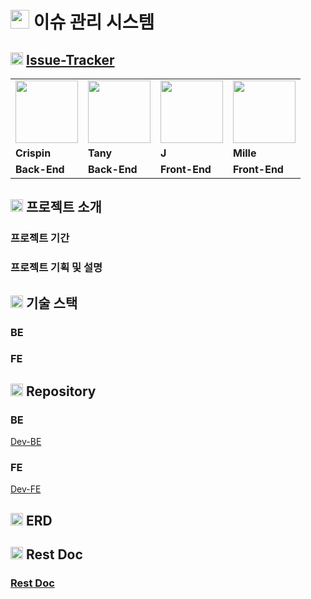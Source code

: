 # <img height="30px" src="https://user-images.githubusercontent.com/78953393/202724902-5c0e2787-eb17-45e0-9faa-a119d4eeaa5b.png" />  이슈 관리 시스템

## <img height="20px" src="https://user-images.githubusercontent.com/78953393/202724902-5c0e2787-eb17-45e0-9faa-a119d4eeaa5b.png" /> [Issue-Tracker](https://issuetracker.r-e.kr/login)
<table>
  <tr>
    <td>
        <a href="https://github.com/crispindeity">
            <img src="https://user-images.githubusercontent.com/78953393/202717705-6905f508-5153-454e-b623-5af3e279e3b5.jpeg" width="100" height="100" />
        </a>
    </td>
    <td>
        <a href="https://github.com/juni8453">
            <img src="https://user-images.githubusercontent.com/78953393/202717589-416e8ada-2cf1-49ed-8bc4-86f6a0258e9b.jpeg" width="100" height="100" />
        </a>
    </td>
    <td>
        <a href="https://github.com/ju-kkim">
            <img src="https://user-images.githubusercontent.com/78953393/202717587-19b0412a-e16e-4732-8cdc-22f6e669be38.jpeg" width="100" height="100" />
        </a>
    </td>
    <td>
        <a href="https://github.com/jaypedia">
            <img src="https://user-images.githubusercontent.com/78953393/202717582-09f3225a-bc40-4cd7-8871-3ddedf458a22.jpeg" width="100" height="100" />
        </a>
    </td>
  </tr>
  <tr>
    <td><b>Crispin</b></td>
    <td><b>Tany</b></td>
    <td><b>J</b></td>
    <td><b>Mille</b></td>
  </tr>
  <tr>
    <td><b>Back-End</b></td>
    <td><b>Back-End</b></td>
    <td><b>Front-End</b></td>
    <td><b>Front-End</b></td>
  </tr>
</table>

## <img height="20px" src="https://user-images.githubusercontent.com/78953393/202724902-5c0e2787-eb17-45e0-9faa-a119d4eeaa5b.png" /> 프로젝트 소개

### 프로젝트 기간

### 프로젝트 기획 및 설명

## <img height="20px" src="https://user-images.githubusercontent.com/78953393/202724902-5c0e2787-eb17-45e0-9faa-a119d4eeaa5b.png" /> 기술 스택

### BE

### FE

## <img height="20px" src="https://user-images.githubusercontent.com/78953393/202724902-5c0e2787-eb17-45e0-9faa-a119d4eeaa5b.png" /> Repository

### BE
[Dev-BE](https://github.com/crispindeity/issue-tracker/tree/dev-BE)

### FE
[Dev-FE](https://github.com/crispindeity/issue-tracker/tree/dev-FE)

## <img height="20px" src="https://user-images.githubusercontent.com/78953393/202724902-5c0e2787-eb17-45e0-9faa-a119d4eeaa5b.png" /> ERD

## <img height="20px" src="https://user-images.githubusercontent.com/78953393/202724902-5c0e2787-eb17-45e0-9faa-a119d4eeaa5b.png" /> Rest Doc
### [Rest Doc](https://api.rarus-be.com/docs/api/index.html)
